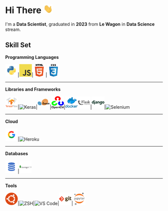 
<h1>Hi There</a>  <img  src="https://raw.githubusercontent.com/ABSphreak/ABSphreak/master/gifs/Hi.gif"  width="30px"></h1>

  

I'm a **Data Scientist**, graduated in **2023** from **Le Wagon** in **Data Science** stream.

  

## Skill Set 


**Programming Languages**

  

<img  title="Python"  alt="Python"  width="40px"  src="https://raw.githubusercontent.com/github/explore/master/topics/python/python.png"  />|<img  alt="JS"  title="JavaScript"  width="40px"  src="https://raw.githubusercontent.com/github/explore/master/topics/javascript/javascript.png">|<img  title="html"  alt="html"  width="40px"  src="https://raw.githubusercontent.com/github/explore/master/topics/html/html.png">|<img  title="html"  alt="html"  width="40px"  src="https://raw.githubusercontent.com/github/explore/master/topics/css/css.png">
__________________________________________________________________________________


  

**Libraries and Frameworks**

  

<img  title="TensorFlow"  alt="TensorFlow"  width="40px"  src="https://raw.githubusercontent.com/github/explore/master/topics/tensorflow/tensorflow.png">|<img  title="Keras"  alt="Keras"  width="40px"  src="https://upload.wikimedia.org/wikipedia/commons/thumb/a/ae/Keras_logo.svg/240px-Keras_logo.svg.png">|<img  title="Scikit-Learn"  alt="Scikit Learn"  width="40px"  src="https://raw.githubusercontent.com/github/explore/master/topics/scikit-learn/scikit-learn.png">|<img  title="OpenCV"  alt="OpenCV"  width="40px"  src="https://raw.githubusercontent.com/github/explore/master/topics/opencv/opencv.png">|<img  title="Docker"  alt="Docker"  width="40px"  src="https://raw.githubusercontent.com/github/explore/master/topics/docker/docker.png"><img  title="Flask"  alt="Flask"  width="40px"  src="https://raw.githubusercontent.com/github/explore/master/topics/flask/flask.png">|<img  title="Django"  alt="Django"  width="40px"  src="https://raw.githubusercontent.com/github/explore/master/topics/django/django.png">|<img  title="Selenium"  alt="Selenium"  width="40px"  src="https://img.icons8.com/color/48/000000/selenium-test-automation.png">
__________________________________________________________________________________

  

**Cloud**

  

<img  title="Azure"  alt="Azure"  width="40px"  src="https://raw.githubusercontent.com/github/explore/master/topics/google/google.png">|<img  title="Heroku"  alt="Heroku"  width="40px"  src="https://img.icons8.com/color/48/000000/heroku.png">

__________________________________________________________________________________


  

**Databases**

  

<img  title="SQL"  alt="SQL"  width="40px"  src="https://raw.githubusercontent.com/github/explore/master/topics/sql/sql.png">|<img  title="MongoDB"  alt="MongoDB"  width="40px"  src="https://raw.githubusercontent.com/github/explore/master/topics/mongodb/mongodb.png"><br>

__________________________________________________________________________________


  

**Tools**

  

<img  title="Ubuntu"  alt="Ubuntu"  width="40px"  src="https://raw.githubusercontent.com/github/explore/master/topics/ubuntu/ubuntu.png">|<img  title="ZSH"  alt="ZSH"  width="40px"  src="https://s3.amazonaws.com/ohmyzsh/oh-my-zsh-logo.png">|<img  title="VS Code"  alt="VS Code"  width="40px"  src="https://img.icons8.com/fluent/48/000000/visual-studio-code-2019.png">|<img  title="git"  alt="git"  width="40px"  src="https://raw.githubusercontent.com/github/explore/master/topics/git/git.png">|<img  title="Jupyter Notebook"  alt="Jupyter"  width="40px"  src="https://raw.githubusercontent.com/github/explore/master/topics/jupyter-notebook/jupyter-notebook.png">



<br>

  

  

